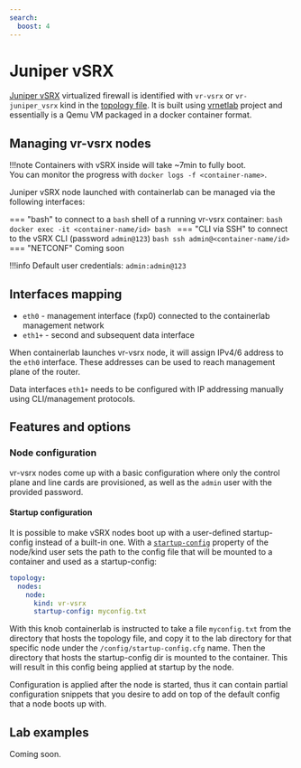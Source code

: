 ```yaml
---
search:
  boost: 4
---
```

# Juniper vSRX

[Juniper vSRX](https://www.juniper.net/us/en/dm/download-next-gen-vsrx-firewall-trial.html) virtualized firewall is identified with `vr-vsrx` or `vr-juniper_vsrx` kind in the [topology file](../topo-def-file.md). It is built using [vrnetlab](../vrnetlab.md) project and essentially is a Qemu VM packaged in a docker container format.

## Managing vr-vsrx nodes

!!!note
    Containers with vSRX inside will take ~7min to fully boot.  
    You can monitor the progress with `docker logs -f <container-name>`.

Juniper vSRX node launched with containerlab can be managed via the following interfaces:

=== "bash"
    to connect to a `bash` shell of a running vr-vsrx container:
    ```bash
    docker exec -it <container-name/id> bash
    ```
=== "CLI via SSH"
    to connect to the vSRX CLI (password `admin@123`)
    ```bash
    ssh admin@<container-name/id>
    ```
=== "NETCONF"
    Coming soon

!!!info
    Default user credentials: `admin:admin@123`

## Interfaces mapping

* `eth0` - management interface (fxp0) connected to the containerlab management network
* `eth1+` - second and subsequent data interface

When containerlab launches vr-vsrx node, it will assign IPv4/6 address to the `eth0` interface. These addresses can be used to reach management plane of the router.

Data interfaces `eth1+` needs to be configured with IP addressing manually using CLI/management protocols.

## Features and options

### Node configuration

vr-vsrx nodes come up with a basic configuration where only the control plane and line cards are provisioned, as well as the `admin` user with the provided password.

#### Startup configuration

It is possible to make vSRX nodes boot up with a user-defined startup-config instead of a built-in one. With a [`startup-config`](../nodes.md#startup-config) property of the node/kind user sets the path to the config file that will be mounted to a container and used as a startup-config:

```yaml
topology:
  nodes:
    node:
      kind: vr-vsrx
      startup-config: myconfig.txt
```

With this knob containerlab is instructed to take a file `myconfig.txt` from the directory that hosts the topology file, and copy it to the lab directory for that specific node under the `/config/startup-config.cfg` name. Then the directory that hosts the startup-config dir is mounted to the container. This will result in this config being applied at startup by the node.

Configuration is applied after the node is started, thus it can contain partial configuration snippets that you desire to add on top of the default config that a node boots up with.

## Lab examples

Coming soon.
